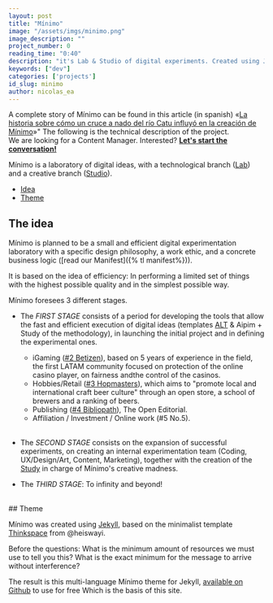 ```yaml
---
layout: post
title: "Mínimo"
image: "/assets/imgs/minimo.png"
image_description: ""
project_number: 0
reading_time: "0:40"
description: "it's Lab & Studio of digital experiments. Created using Jekyll with ♥"
keywords: ["dev"]
categories: ['projects']
id_slug: minimo
author: nicolas_ea
---
```


<div class="alert alert-warning" role="alert">
  A complete story of Mínimo can be found in this article (in spanish) «<a hreflang="es" href="https://blog.minimo.io/al-santo-pepe/historia-creacion-de-minimo/">La historia sobre cómo un cruce a nado del río Catu influyó en la creación de Mínimo</a>»" The following is the technical description of the project.
</div>
<div class="alert alert-warning text-center" role="alert"> We are looking for a Content Manager. Interested?
 <a href="mailto:{{ site.email }}" rel="nofollow"><strong><span class="text-nowrap"><i class="fas fa-hand-point-right mr-1"></i>Let's</span> start the conversation!</strong></a></div>

Mínimo is a laboratory of digital ideas, with a technological branch
(<a href="{% tl projects %}">Lab</a>) and a creative branch (<a target="_blank" href="{{ site.instagram_username }}">Studio</a>).

* <a href="#the-idea">Idea</a>
* <a href="#the-theme">Theme</a>

## The idea

Mínimo is planned to be a small and efficient digital experimentation laboratory with a specific design philosophy,
a work ethic, and a concrete business logic ([read our Manifest]({% tl manifest%})).

It is based on the idea of efficiency: In performing
a limited set of things with the highest possible quality and in the simplest possible way.


Mínimo foresees 3 different stages.

* The <i class="bg-black">FIRST STAGE</i> consists of a period for developing the tools that allow the
fast and efficient execution of digital ideas (templates [ALT](/en/2019/10-alt-template/) & Aipim + Study of the methodology), in launching the initial project and in defining the experimental ones.

  * iGaming ([#2 Betizen](/en/2019/3/)), based on 5 years of experience in the field, the first LATAM community focused on protection of the online casino player, on fairness andthe control of the casinos.
  * Hobbies/Retail ([#3 Hopmasters](/2020/hopmasters/)), which aims to "promote local and international craft beer culture" through an open store, a school of brewers and a ranking of beers.
  * Publishing ([#4 Bibliopath](/2020/bibliopath/)), The Open Editorial.
  * Affiliation / Investment / Online work (#5 No.5).
<br><br>
 * The <i class="bg-black">SECOND STAGE</i> consists on the expansion of successful experiments, on creating an internal experimentation team (Coding, UX/Design/Art, Content, Marketing), together with the creation of the [Study](https://www.instagram.com/minimo.io/) in charge of Mínimo's creative madness.

 * The <i class="bg-black">THIRD STAGE</i>: To infinity and beyond! <i class="fas fa-rocket"></i>



<br>
## Theme

Mínimo was created using [Jekyll](https://jekyllrb.com/), based on the minimalist template [Thinkspace](https://github.com/heiswayi/thinkspace) from @heiswayi.

Before the questions:
What is the minimum amount of resources we must use to tell you this?
What is the exact minimum for the message to arrive without interference?

The result is this multi-language Mínimo theme for Jekyll, [available on Github](https://github.com/minimo-io/minimo) to use for free <i class="fas fa-hand-rock" ></i> Which is the basis of this site.

<br>
